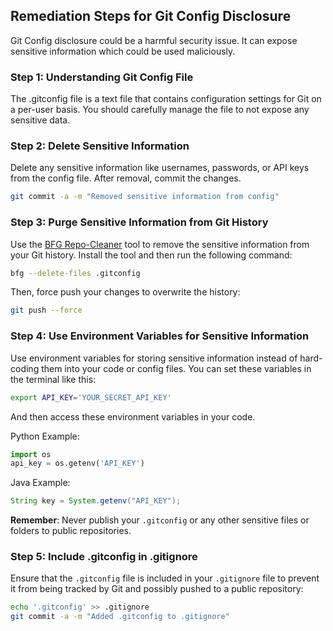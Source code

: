 

## Remediation Steps for Git Config Disclosure
Git Config disclosure could be a harmful security issue. It can expose sensitive information which could be used maliciously. 

### Step 1: Understanding Git Config File
The .gitconfig file is a text file that contains configuration settings for Git on a per-user basis. You should carefully manage the file to not expose any sensitive data.

### Step 2: Delete Sensitive Information
Delete any sensitive information like usernames, passwords, or API keys from the config file. After removal, commit the changes.

```bash
git commit -a -m "Removed sensitive information from config"
```

### Step 3: Purge Sensitive Information from Git History

Use the [BFG Repo-Cleaner](https://rtyley.github.io/bfg-repo-cleaner/) tool to remove the sensitive information from your Git history. Install the tool and then run the following command:

```bash
bfg --delete-files .gitconfig
```

Then, force push your changes to overwrite the history:

```bash
git push --force
```

### Step 4: Use Environment Variables for Sensitive Information

Use environment variables for storing sensitive information instead of hard-coding them into your code or config files. You can set these variables in the terminal like this:

```bash
export API_KEY='YOUR_SECRET_API_KEY'
```

And then access these environment variables in your code. 

Python Example:

```python
import os
api_key = os.getenv('API_KEY')
```

Java Example:

```java
String key = System.getenv("API_KEY");
```

**Remember**: Never publish your `.gitconfig` or any other sensitive files or folders to public repositories.

### Step 5: Include .gitconfig in .gitignore

Ensure that the `.gitconfig` file is included in your `.gitignore` file to prevent it from being tracked by Git and possibly pushed to a public repository:

```bash
echo '.gitconfig' >> .gitignore
git commit -a -m "Added .gitconfig to .gitignore"
```